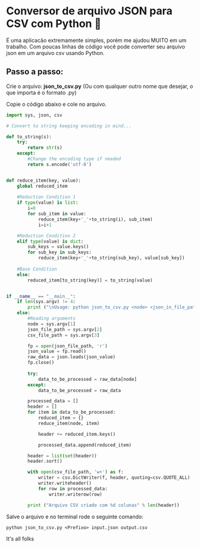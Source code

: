 # Conversor de arquivo JSON para CSV com Python 🐍

É uma aplicacão extremamente simples, porém me ajudou MUITO em um trabalho.
Com poucas linhas de código você pode converter seu arquivo json em um arquivo csv usando Python.

## Passo a passo:

Crie o arquivo: **json_to_csv.py** (Ou com qualquer outro nome que desejar, o que importa é o formato .py)

Copie o código abaixo e cole no arquivo.
```python
import sys, json, csv

# Convert to string keeping encoding in mind...

def to_string(s):
    try:
        return str(s)
    except:
        #Change the encoding type if needed
        return s.encode('utf-8')


def reduce_item(key, value):
    global reduced_item
    
    #Reduction Condition 1
    if type(value) is list:
        i=0
        for sub_item in value:
            reduce_item(key+'_'+to_string(i), sub_item)
            i=i+1

    #Reduction Condition 2
    elif type(value) is dict:
        sub_keys = value.keys()
        for sub_key in sub_keys:
            reduce_item(key+'_'+to_string(sub_key), value[sub_key])
    
    #Base Condition
    else:
        reduced_item[to_string(key)] = to_string(value)


if __name__ == "__main__":
    if len(sys.argv) != 4:
        print ("\nUsage: python json_to_csv.py <node> <json_in_file_path> <csv_out_file_path>\n")
    else:
        #Reading arguments
        node = sys.argv[1]
        json_file_path = sys.argv[2]
        csv_file_path = sys.argv[3]

        fp = open(json_file_path, 'r')
        json_value = fp.read()
        raw_data = json.loads(json_value)
        fp.close()
        
        try:
            data_to_be_processed = raw_data[node]
        except:
            data_to_be_processed = raw_data

        processed_data = []
        header = []
        for item in data_to_be_processed:
            reduced_item = {}
            reduce_item(node, item)

            header += reduced_item.keys()

            processed_data.append(reduced_item)

        header = list(set(header))
        header.sort()

        with open(csv_file_path, 'w+') as f:
            writer = csv.DictWriter(f, header, quoting=csv.QUOTE_ALL)
            writer.writeheader()
            for row in processed_data:
                writer.writerow(row)

        print ("Arquivo CSV criado com %d colunas" % len(header))
```

Salve o arquivo e no terminal rode o seguinte comando:
```
python json_to_csv.py <Prefixo> input.json output.csv
```

It's all folks
